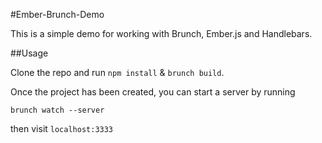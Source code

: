 #Ember-Brunch-Demo

This is a simple demo for working with Brunch, Ember.js and Handlebars.

##Usage

Clone the repo and run `npm install` & `brunch build`.

Once the project has been created, you can start a server by running

    brunch watch --server

then visit `localhost:3333`
